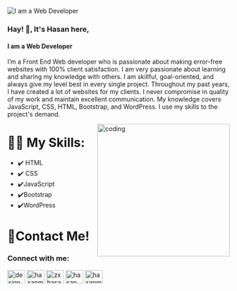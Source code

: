 ![I am a Web Developer](https://media-exp1.licdn.com/dms/image/C5616AQHRp50a-j7PWQ/profile-displaybackgroundimage-shrink_350_1400/0/1661108662859?e=1666828800&v=beta&t=LOrdBkuv1ytaRwe2Yc1QGutYjlPGXLfoBrwNLJ8nX2g)

### Hay! 👋, It's Hasan here,
#### I am a Web Developer


I’m a Front End Web developer who is passionate about making error-free websites with 100% client satisfaction. I am very passionate about learning and sharing my knowledge with others. I am skillful, goal-oriented, and always give my level best in every single project. Throughout my past years, I have created a lot of websites for my clients. I never compromise in quality of my work and maintain excellent communication. My knowledge covers JavaScript, CSS, HTML, Bootstrap, and WordPress. I use my skills to the project's demand.


<img align="right" alt="coding" width="300" src="https://c.tenor.com/BqbIhT4Mb7cAAAAd/programmer-rounded-edges.gif">

# 👨‍💻 My Skills:  
- ✔️ HTML
- ✔️ CSS
- ✔️JavaScript
- ✔️Bootstrap
- ✔️WordPress



# 📍Contact Me!
<h3 align="left">Connect with me:</h3>
<p align="left">
<a href="https://codepen.io/designwithhasan" target="blank"><img align="center" src="https://raw.githubusercontent.com/rahuldkjain/github-profile-readme-generator/master/src/images/icons/Social/codepen.svg" alt="designwithhasan" height="30" width="40" /></a>
<a href="https://twitter.com/hasanmahmudblac" target="blank"><img align="center" src="https://raw.githubusercontent.com/rahuldkjain/github-profile-readme-generator/master/src/images/icons/Social/twitter.svg" alt="hasanmahmudblac" height="30" width="40" /></a>
<a href="https://linkedin.com/in/zxhasanmahmud" target="blank"><img align="center" src="https://raw.githubusercontent.com/rahuldkjain/github-profile-readme-generator/master/src/images/icons/Social/linked-in-alt.svg" alt="zxhasanmahmud" height="30" width="40" /></a>
<a href="https://fb.com/hasan.mahmud.v" target="blank"><img align="center" src="https://raw.githubusercontent.com/rahuldkjain/github-profile-readme-generator/master/src/images/icons/Social/facebook.svg" alt="hasan.mahmud.v" height="30" width="40" /></a>
<a href="https://instagram.com/hasanmahmudblac" target="blank"><img align="center" src="https://raw.githubusercontent.com/rahuldkjain/github-profile-readme-generator/master/src/images/icons/Social/instagram.svg" alt="hasanmahmudblac" height="30" width="40" /></a>
</p>
 





